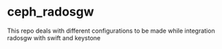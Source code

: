 ceph_radosgw
============

This repo deals with different configurations to be made while integration radosgw with swift and keystone
